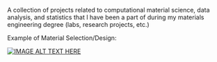 A collection of projects related to computational material science, data analysis, and statistics that I have been a part of during my materials engineering degree (labs, research projects, etc.)

Example of Material Selection/Design: 

[![IMAGE ALT TEXT HERE](https://img.youtube.com/vi/Xo_XG-meph4/0.jpg)](https://www.youtube.com/watch?v=Xo_XG-meph4)
